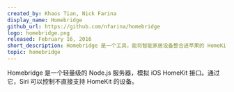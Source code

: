 ```yaml
---
created_by: Khaos Tian, Nick Farina
display_name: Homebridge
github_url: https://github.com/nfarina/homebridge
logo: homebridge.png
released: February 16, 2016
short_description: Homebridge 是一个工具，能将智能家居设备整合进苹果的 HomeKit 框架，由 Siri 控制。
topic: homebridge
---
```

Homebridge 是一个轻量级的 Node.js 服务器，模拟 iOS HomeKit 接口。通过它，Siri 可以控制不直接支持 HomeKit 的设备。